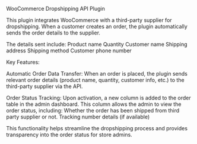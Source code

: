 WooCommerce Dropshipping API Plugin

This plugin integrates WooCommerce with a third-party supplier for dropshipping. When a customer creates an order, the plugin automatically sends the order details to the supplier. 

The details sent include:
Product name
Quantity
Customer name
Shipping address
Shipping method
Customer phone number

Key Features:

Automatic Order Data Transfer: When an order is placed, the plugin sends relevant order details (product name, quantity, customer info, etc.) to the third-party supplier via the API.

Order Status Tracking: Upon activation, a new column is added to the order table in the admin dashboard. This column allows the admin to view the order status, including:
  Whether the order has been shipped from third party supplier or not.
  Tracking number details (if available)

This functionality helps streamline the dropshipping process and provides transparency into the order status for store admins.
